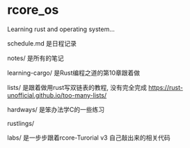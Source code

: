 # rcore_os
Learning rust and operating system...

schedule.md 是日程记录

notes/ 是所有的笔记

learning-cargo/ 是Rust编程之道的第10章跟着做

lists/ 是跟着做用rust写双链表的教程, 没有完全完成
https://rust-unofficial.github.io/too-many-lists/

hardways/ 是笨办法学C的一些练习

rustlings/

labs/ 是一步步跟着rcore-Turorial v3 自己敲出来的相关代码
